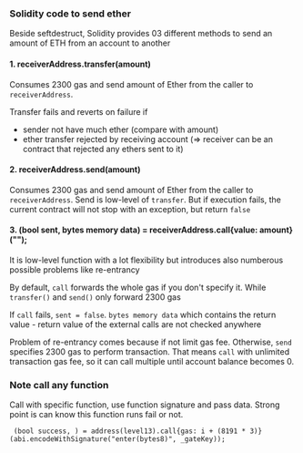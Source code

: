 ### Solidity code to send ether

Beside seftdestruct, Solidity provides 03 different methods to send an amount of ETH from an account to another

#### 1. receiverAddress.transfer(amount)
Consumes 2300 gas and send amount of Ether from the caller to `receiverAddress`.

Transfer fails and reverts on failure if 
- sender not have much ether (compare with amount)
- ether transfer rejected by receiving account (=> receiver can be an contract that rejected any ethers sent to it)

#### 2. receiverAddress.send(amount)
Consumes 2300 gas and send amount of Ether from the caller to `receiverAddress`.
Send is low-level of `transfer`. But if execution fails, the current contract will not stop with an exception, but return `false`

#### 3. (bool sent, bytes memory data) = receiverAddress.call{value: amount}("");
It is low-level function with a lot flexibility but introduces also numberous possible problems like re-entrancy

By default, `call` forwards the whole gas if you don't specify it. While `transfer()` and `send()` only forward 2300 gas

If `call` fails, `sent = false`. `bytes memory data` which contains the return value - return value of the external calls are not checked anywhere

Problem of re-entrancy comes because if not limit gas fee. Otherwise, `send` specifies 2300 gas to perform transaction.
That means `call` with unlimited transaction gas fee, so it can call multiple until account balance becomes 0.

### Note call any function
Call with specific function, use function signature and pass data. Strong point is can know this function runs fail or not.

```solidity
 (bool success, ) = address(level13).call{gas: i + (8191 * 3)}(abi.encodeWithSignature("enter(bytes8)", _gateKey));
```